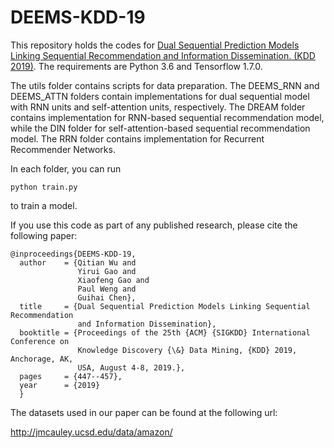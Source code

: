 # DEEMS-KDD-19

This repository holds the codes for [Dual Sequential Prediction Models Linking Sequential Recommendation and Information Dissemination. (KDD 2019)](http://delivery.acm.org/10.1145/3340000/3330959/p447-wu.pdf?ip=222.204.233.130&id=3330959&acc=ACTIVE%20SERVICE&key=BF85BBA5741FDC6E%2E035EACC12F524219%2E4D4702B0C3E38B35%2E4D4702B0C3E38B35&__acm__=1567325423_2eda58a134223d97be5f03a70f82e404). 
The requirements are Python 3.6 and Tensorflow 1.7.0.

The utils folder contains scripts for data preparation. The DEEMS_RNN and DEEMS_ATTN folders contain implementations for dual sequential model with RNN units and self-attention units, respectively. The DREAM folder contains implementation for RNN-based sequential recommendation model, while the DIN folder for self-attention-based sequential recommendation model. The RRN folder contains implementation for Recurrent Recommender Networks.

In each folder, you can run

    python train.py
    
to train a model.

If you use this code as part of any published research, please cite the following paper:

```
@inproceedings{DEEMS-KDD-19,
  author    = {Qitian Wu and
               Yirui Gao and
               Xiaofeng Gao and
               Paul Weng and
               Guihai Chen},
  title     = {Dual Sequential Prediction Models Linking Sequential Recommendation
               and Information Dissemination},
  booktitle = {Proceedings of the 25th {ACM} {SIGKDD} International Conference on
               Knowledge Discovery {\&} Data Mining, {KDD} 2019, Anchorage, AK,
               USA, August 4-8, 2019.},
  pages     = {447--457},
  year      = {2019}
  }
```

The datasets used in our paper can be found at the following url:

http://jmcauley.ucsd.edu/data/amazon/
